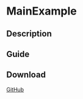 # MainExample
## Description
## Guide
## Download
[GitHub](https://github.com/MainPlay-YT/MainScripts-Automate/raw/main/Example/Releases/!Latest/MainExample.flo)